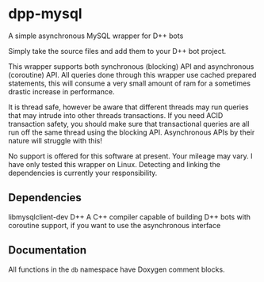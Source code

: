 # dpp-mysql
A simple asynchronous MySQL wrapper for D++ bots

Simply take the source files and add them to your D++ bot project.

This wrapper supports both synchronous (blocking) API and asynchronous (coroutine) API. All queries done through this wrapper use cached prepared statements, this will consume a very small amount of ram for a sometimes drastic increase in performance.

It is thread safe, however be aware that different threads may run queries that may intrude into other threads transactions. If you need ACID transaction safety, you should make sure that transactional queries are all run off the same thread using the blocking API. Asynchronous APIs by their nature will struggle with this!

No support is offered for this software at present. Your mileage may vary. I have only tested this wrapper on Linux. Detecting and linking the dependencies is currently your responsibility.

## Dependencies

libmysqlclient-dev
D++
A C++ compiler capable of building D++ bots with coroutine support, if you want to use the asynchronous interface

## Documentation

All functions in the `db` namespace have Doxygen comment blocks.
